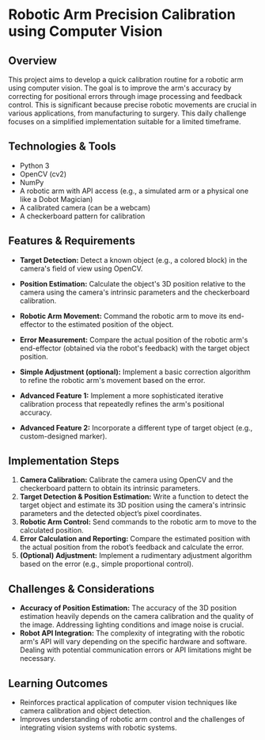 # Robotic Arm Precision Calibration using Computer Vision

## Overview
This project aims to develop a quick calibration routine for a robotic arm using computer vision.  The goal is to improve the arm's accuracy by correcting for positional errors through image processing and feedback control.  This is significant because precise robotic movements are crucial in various applications, from manufacturing to surgery. This daily challenge focuses on a simplified implementation suitable for a limited timeframe.


## Technologies & Tools
- Python 3
- OpenCV (cv2)
- NumPy
- A robotic arm with API access (e.g., a simulated arm or a physical one like a Dobot Magician)
- A calibrated camera (can be a webcam)
- A checkerboard pattern for calibration


## Features & Requirements
- **Target Detection:** Detect a known object (e.g., a colored block) in the camera's field of view using OpenCV.
- **Position Estimation:** Calculate the object's 3D position relative to the camera using the camera's intrinsic parameters and the checkerboard calibration.
- **Robotic Arm Movement:** Command the robotic arm to move its end-effector to the estimated position of the object.
- **Error Measurement:** Compare the actual position of the robotic arm's end-effector (obtained via the robot's feedback) with the target object position.
- **Simple Adjustment (optional):**  Implement a basic correction algorithm to refine the robotic arm's movement based on the error.

- **Advanced Feature 1:** Implement a more sophisticated iterative calibration process that repeatedly refines the arm's positional accuracy.
- **Advanced Feature 2:**  Incorporate a different type of target object (e.g., custom-designed marker).


## Implementation Steps
1. **Camera Calibration:** Calibrate the camera using OpenCV and the checkerboard pattern to obtain its intrinsic parameters.
2. **Target Detection & Position Estimation:** Write a function to detect the target object and estimate its 3D position using the camera's intrinsic parameters and the detected object’s pixel coordinates.
3. **Robotic Arm Control:**  Send commands to the robotic arm to move to the calculated position.
4. **Error Calculation and Reporting:** Compare the estimated position with the actual position from the robot’s feedback and calculate the error.
5. **(Optional) Adjustment:** Implement a rudimentary adjustment algorithm based on the error (e.g., simple proportional control).


## Challenges & Considerations
- **Accuracy of Position Estimation:**  The accuracy of the 3D position estimation heavily depends on the camera calibration and the quality of the image.  Addressing lighting conditions and image noise is crucial.
- **Robot API Integration:**  The complexity of integrating with the robotic arm's API will vary depending on the specific hardware and software.  Dealing with potential communication errors or API limitations might be necessary.


## Learning Outcomes
- Reinforces practical application of computer vision techniques like camera calibration and object detection.
- Improves understanding of robotic arm control and the challenges of integrating vision systems with robotic systems.

